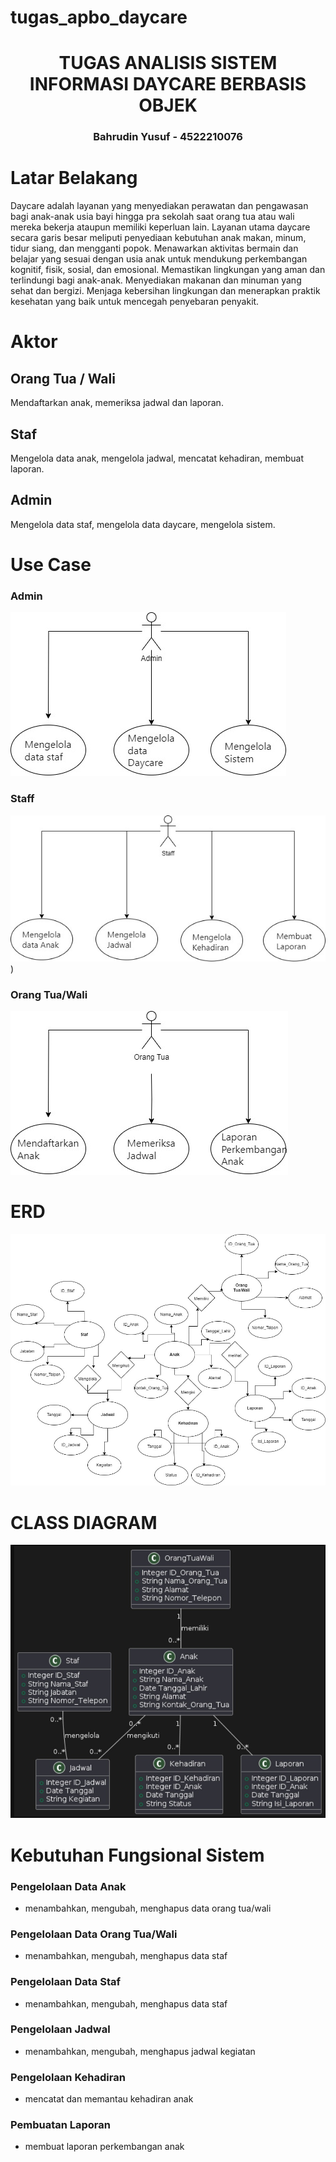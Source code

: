 # tugas_apbo_daycare
<h1 align="center">TUGAS ANALISIS SISTEM INFORMASI DAYCARE BERBASIS OBJEK</h1>
<h3 align="center">Bahrudin Yusuf - 4522210076</h1>

# Latar Belakang
Daycare adalah layanan yang menyediakan perawatan dan pengawasan bagi anak-anak usia bayi 
hingga pra sekolah saat orang tua atau wali mereka bekerja ataupun memiliki keperluan lain.
Layanan utama daycare secara garis besar meliputi penyediaan kebutuhan anak makan, minum, 
tidur siang, dan mengganti popok. Menawarkan aktivitas bermain dan belajar yang sesuai dengan 
usia anak untuk mendukung perkembangan kognitif, fisik, sosial, dan emosional. Memastikan 
lingkungan yang aman dan terlindungi bagi anak-anak. Menyediakan makanan dan minuman yang 
sehat dan bergizi. Menjaga kebersihan lingkungan dan menerapkan praktik kesehatan yang baik 
untuk mencegah penyebaran penyakit.

# Aktor
## Orang Tua / Wali
Mendaftarkan anak, memeriksa jadwal dan laporan.
## Staf
Mengelola data anak, mengelola jadwal, mencatat kehadiran, membuat laporan.
## Admin
Mengelola data staf, mengelola data daycare, mengelola sistem.

# Use Case
### Admin
![admin](https://github.com/bahrudinyusuf03/tugas_apbo_daycare/blob/main/admin.jpg)
### Staff
![staf](https://github.com/bahrudinyusuf03/tugas_apbo_daycare/blob/main/staff.jpg))
### Orang Tua/Wali
![orang tua](https://github.com/bahrudinyusuf03/tugas_apbo_daycare/blob/main/Orang%20Tua.jpg)

# ERD
![erd](https://github.com/bahrudinyusuf03/tugas_apbo_daycare/blob/main/ERD.jpg)

# CLASS DIAGRAM
![class diagram](https://github.com/bahrudinyusuf03/tugas_apbo_daycare/blob/main/Diagram.jpeg)

# Kebutuhan Fungsional Sistem
### Pengelolaan Data Anak
- menambahkan, mengubah, menghapus data orang tua/wali
### Pengelolaan Data Orang Tua/Wali
- menambahkan, mengubah, menghapus data staf
### Pengelolaan Data Staf
- menambahkan, mengubah, menghapus data staf
### Pengelolaan Jadwal
- menambahkan, mengubah, menghapus jadwal kegiatan
### Pengelolaan Kehadiran
- mencatat dan memantau kehadiran anak
### Pembuatan Laporan
- membuat laporan perkembangan anak
